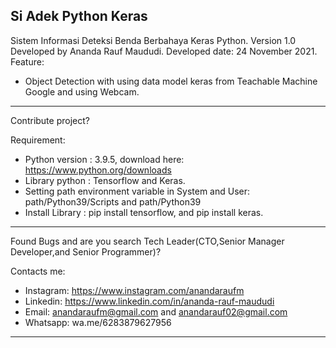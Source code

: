 Si Adek Python Keras
-----------------------------------------------------------------------------------------------------------------------------------------------------------------------------------

Sistem Informasi Deteksi Benda Berbahaya Keras Python.
Version 1.0
Developed by Ananda Rauf Maududi.
Developed date: 24 November 2021.
Feature:
- Object Detection with using data model keras from Teachable Machine Google and using Webcam.

-----------------------------------------------------------------------------------------------------------------------------------------------------------------------------------

Contribute project?

Requirement:
- Python version : 3.9.5, download here: https://www.python.org/downloads
- Library python : Tensorflow and Keras.
- Setting path environment variable in System and User: path/Python39/Scripts and path/Python39
- Install Library : pip install tensorflow, and pip install keras.

-----------------------------------------------------------------------------------------------------------------------------------------------------------------------------------

Found Bugs and are you search Tech Leader(CTO,Senior Manager Developer,and Senior Programmer)?

Contacts me:
- Instagram: https://www.instagram.com/anandaraufm
- Linkedin: https://www.linkedin.com/in/ananda-rauf-maududi
- Email: anandaraufm@gmail.com and anandarauf02@gmail.com
- Whatsapp: wa.me/6283879627956

-----------------------------------------------------------------------------------------------------------------------------------------------------------------------------------
